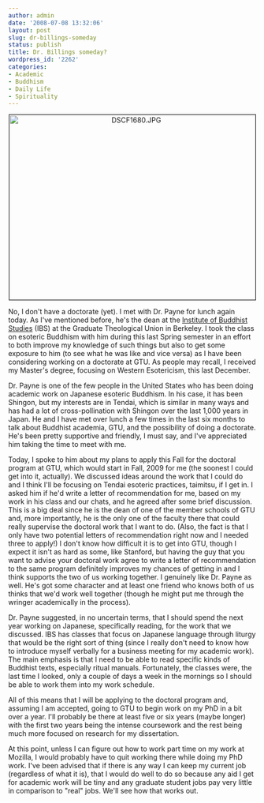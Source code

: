 ```yaml
---
author: admin
date: '2008-07-08 13:32:06'
layout: post
slug: dr-billings-someday
status: publish
title: Dr. Billings someday?
wordpress_id: '2262'
categories:
- Academic
- Buddhism
- Daily Life
- Spirituality
---
```

<p align="center"><a title="DSCF1680.JPG by albill, on Flickr" href="http://www.flickr.com/photos/albill/1494527749/"><img src="http://farm3.static.flickr.com/2252/1494527749_b44c1b55dc.jpg" border="1" alt="DSCF1680.JPG" width="500" height="375" /></a></p>
No, I don't have a doctorate (yet). I met with Dr. Payne for lunch again today. As I've mentioned before, he's the dean at the <a href="http://www.shin-ibs.edu/">Institute of Buddhist Studies</a> (IBS) at the Graduate Theological Union in Berkeley. I took the class on esoteric Buddhism with him during this last Spring semester in an effort to both improve my knowledge of such things but also to get some exposure to him (to see what he was like and vice versa) as I have been considering working on a doctorate at GTU. As people may recall, I received my Master's degree, focusing on Western Esotericism, this last December.

Dr. Payne is one of the few people in the United States who has been doing academic work on Japanese esoteric Buddhism. In his case, it has been Shingon, but my interests are in Tendai, which is similar in many ways and has had a lot of cross-pollination with Shingon over the last 1,000 years in Japan. He and I have met over lunch a few times in the last six months to talk about Buddhist academia, GTU, and the possibility of doing a doctorate. He's been pretty supportive and friendly, I must say, and I've appreciated him taking the time to meet with me.

Today, I spoke to him about my plans to apply this Fall for the doctoral program at GTU, which would start in Fall, 2009 for me (the soonest I could get into it, actually). We discussed ideas around the work that I could do and I think I'll be focusing on Tendai esoteric practices, taimitsu, if I get in. I asked him if he'd write a letter of recommendation for me, based on my work in his class and our chats, and he agreed after some brief discussion. This is a big deal since he is the dean of one of the member schools of GTU and, more importantly, he is the only one of the faculty there that could really supervise the doctoral work that I want to do. (Also, the fact is that I only have two potential letters of recommendation right now and I needed three to apply!) I don't know how difficult it is to get into GTU, though I expect it isn't as hard as some, like Stanford, but having the guy that you want to advise your doctoral work agree to write a letter of recommendation to the same program definitely improves my chances of getting in and I think supports the two of us working together. I genuinely like Dr. Payne as well. He's got some character and at least one friend who knows both of us thinks that we'd work well together (though he might put me through the wringer academically in the process).

Dr. Payne suggested, in no uncertain terms, that I should spend the next year working on Japanese, specifically reading, for the work that we discussed. IBS has classes that focus on Japanese language through liturgy that would be the right sort of thing (since I really don't need to know how to introduce myself verbally for a business meeting for my academic work). The main emphasis is that I need to be able to read specific kinds of Buddhist texts, especially ritual manuals. Fortunately, the classes were, the last time I looked, only a couple of days a week in the mornings so I should be able to work them into my work schedule.

All of this means that I will be applying to the doctoral program and, assuming I am accepted, going to GTU to begin work on my PhD in a bit over a year. I'll probably be there at least five or six years (maybe longer) with the first two years being the intense coursework and the rest being much more focused on research for my dissertation.

At this point, unless I can figure out how to work part time on my work at Mozilla, I would probably have to quit working there while doing my PhD work. I've been advised that if there is any way I can keep my current job (regardless of what it is), that I would do well to do so because any aid I get for academic work will be tiny and any graduate student jobs pay very little in comparison to "real" jobs. We'll see how that works out.
